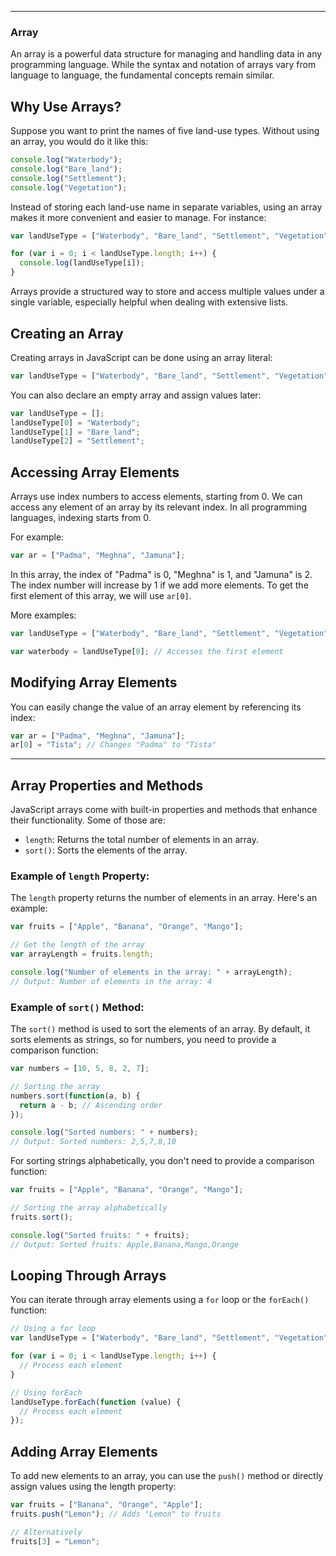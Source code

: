 
---

### **Array**

An array is a powerful data structure for managing and handling data in any programming language. While the syntax and notation of arrays vary from language to language, the fundamental concepts remain similar.

## Why Use Arrays?

Suppose you want to print the names of five land-use types. Without using an array, you would do it like this:

```javascript
console.log("Waterbody");
console.log("Bare_land");
console.log("Settlement");
console.log("Vegetation");
```

Instead of storing each land-use name in separate variables, using an array makes it more convenient and easier to manage. For instance:

```javascript
var landUseType = ["Waterbody", "Bare_land", "Settlement", "Vegetation"];

for (var i = 0; i < landUseType.length; i++) {
  console.log(landUseType[i]);
}
```

Arrays provide a structured way to store and access multiple values under a single variable, especially helpful when dealing with extensive lists.

## Creating an Array

Creating arrays in JavaScript can be done using an array literal:

```javascript
var landUseType = ["Waterbody", "Bare_land", "Settlement", "Vegetation"];
```

You can also declare an empty array and assign values later:

```javascript
var landUseType = [];
landUseType[0] = "Waterbody";
landUseType[1] = "Bare_land";
landUseType[2] = "Settlement";
```

## Accessing Array Elements

Arrays use index numbers to access elements, starting from 0. We can access any element of an array by its relevant index. In all programming languages, indexing starts from 0.

For example:

```javascript
var ar = ["Padma", "Meghna", "Jamuna"];
```

In this array, the index of "Padma" is 0, "Meghna" is 1, and "Jamuna" is 2. The index number will increase by 1 if we add more elements. To get the first element of this array, we will use `ar[0]`.

More examples:

```javascript
var landUseType = ["Waterbody", "Bare_land", "Settlement", "Vegetation"];

var waterbody = landUseType[0]; // Accesses the first element
```

## Modifying Array Elements

You can easily change the value of an array element by referencing its index:

```javascript
var ar = ["Padma", "Meghna", "Jamuna"];
ar[0] = "Tista"; // Changes "Padma" to "Tista"
```
---
## Array Properties and Methods

JavaScript arrays come with built-in properties and methods that enhance their functionality. Some of those are:

- `length`: Returns the total number of elements in an array.
- `sort()`: Sorts the elements of the array.


### Example of `length` Property:

The `length` property returns the number of elements in an array. Here's an example:

```javascript
var fruits = ["Apple", "Banana", "Orange", "Mango"];

// Get the length of the array
var arrayLength = fruits.length;

console.log("Number of elements in the array: " + arrayLength);
// Output: Number of elements in the array: 4
```

### Example of `sort()` Method:

The `sort()` method is used to sort the elements of an array. By default, it sorts elements as strings, so for numbers, you need to provide a comparison function:

```javascript
var numbers = [10, 5, 8, 2, 7];

// Sorting the array
numbers.sort(function(a, b) {
  return a - b; // Ascending order
});

console.log("Sorted numbers: " + numbers);
// Output: Sorted numbers: 2,5,7,8,10
```

For sorting strings alphabetically, you don't need to provide a comparison function:

```javascript
var fruits = ["Apple", "Banana", "Orange", "Mango"];

// Sorting the array alphabetically
fruits.sort();

console.log("Sorted fruits: " + fruits);
// Output: Sorted fruits: Apple,Banana,Mango,Orange
```

## Looping Through Arrays

You can iterate through array elements using a `for` loop or the `forEach()` function:

```javascript
// Using a for loop
var landUseType = ["Waterbody", "Bare_land", "Settlement", "Vegetation"];

for (var i = 0; i < landUseType.length; i++) {
  // Process each element
}

// Using forEach
landUseType.forEach(function (value) {
  // Process each element
});
```

## Adding Array Elements

To add new elements to an array, you can use the `push()` method or directly assign values using the length property:

```javascript
var fruits = ["Banana", "Orange", "Apple"];
fruits.push("Lemon"); // Adds "Lemon" to fruits

// Alternatively
fruits[3] = "Lemon";
```